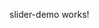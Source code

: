 <p>
  slider-demo works!
</p>

<demo-view path="docs/components/slider-demo/basic-slider">
  <aui-basic-slider></aui-basic-slider>
</demo-view>